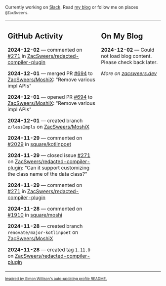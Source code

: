 Currently working on [Slack](https://slack.com/). Read [my blog](https://zacsweers.dev/) or follow me on places `@ZacSweers`.

<table><tr><td valign="top" width="60%">

## GitHub Activity
<!-- githubActivity starts -->
**2024-12-02** — commented on [#271](https://github.com/ZacSweers/redacted-compiler-plugin/issues/271#issuecomment-2511927383) in [ZacSweers/redacted-compiler-plugin](https://github.com/ZacSweers/redacted-compiler-plugin)

**2024-12-01** — merged PR [#694](https://github.com/ZacSweers/MoshiX/pull/694) to [ZacSweers/MoshiX](https://github.com/ZacSweers/MoshiX): "Remove various impl APIs"

**2024-12-01** — opened PR [#694](https://github.com/ZacSweers/MoshiX/pull/694) to [ZacSweers/MoshiX](https://github.com/ZacSweers/MoshiX): "Remove various impl APIs"

**2024-12-01** — created branch `z/lessImpls` on [ZacSweers/MoshiX](https://github.com/ZacSweers/MoshiX)

**2024-11-29** — commented on [#2029](https://github.com/square/kotlinpoet/pull/2029#issuecomment-2508543909) in [square/kotlinpoet](https://github.com/square/kotlinpoet)

**2024-11-29** — closed issue [#271](https://github.com/ZacSweers/redacted-compiler-plugin/issues/271) on [ZacSweers/redacted-compiler-plugin](https://github.com/ZacSweers/redacted-compiler-plugin): "Can it support customizing the class name of the data class?"

**2024-11-29** — commented on [#271](https://github.com/ZacSweers/redacted-compiler-plugin/issues/271#issuecomment-2507688169) in [ZacSweers/redacted-compiler-plugin](https://github.com/ZacSweers/redacted-compiler-plugin)

**2024-11-28** — commented on [#1910](https://github.com/square/moshi/issues/1910#issuecomment-2507070622) in [square/moshi](https://github.com/square/moshi)

**2024-11-28** — created branch `renovate/major-kotlinpoet` on [ZacSweers/MoshiX](https://github.com/ZacSweers/MoshiX)

**2024-11-28** — created tag `1.11.0` on [ZacSweers/redacted-compiler-plugin](https://github.com/ZacSweers/redacted-compiler-plugin)
<!-- githubActivity ends -->
</td><td valign="top" width="40%">

## On My Blog
<!-- blog starts -->
**2024-12-02** — Could not load blog content. Please check back later.
<!-- blog ends -->
_More on [zacsweers.dev](https://zacsweers.dev/)_
</td></tr></table>

<sub><a href="https://simonwillison.net/2020/Jul/10/self-updating-profile-readme/">Inspired by Simon Willison's auto-updating profile README.</a></sub>